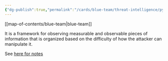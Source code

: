```yaml
---
{"dg-publish":true,"permalink":"/cards/blue-team/threat-intelligence/pyramid-of-pain/"}
---
```


[[map-of-contents/blue-team\|blue-team]]

It is a framework for observing measurable and observable pieces of information that is organized based on the difficulty of how the attacker can manipulate it.

See [here for notes](obsidian://open?vault=notes&file=Atlas%2FCyber%20Defense%2FPyramid%20of%20Pain)
